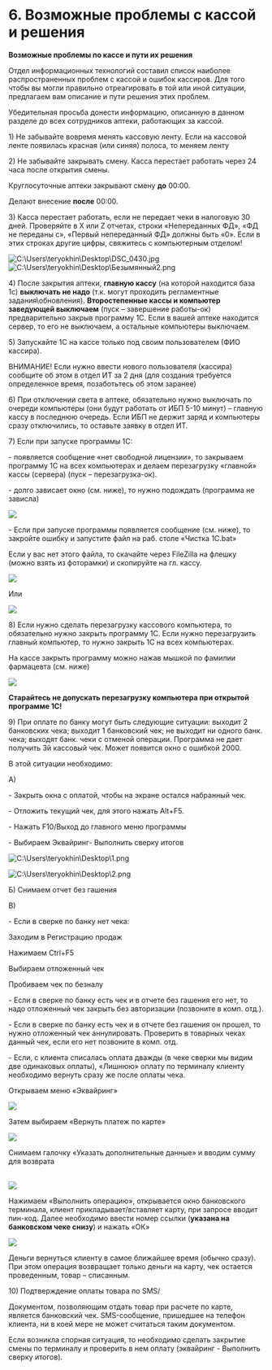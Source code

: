 # 6. Возможные проблемы с кассой и решения

**Возможные проблемы по кассе и пути их решения**

Отдел информационных технологий составил список наиболее распространенных проблем с кассой и ошибок кассиров. Для того чтобы вы могли правильно отреагировать в той или иной ситуации, предлагаем вам описание и пути решения этих проблем.

Убедительная просьба донести информацию, описанную в данном разделе до всех сотрудников аптеки, работающих за кассой.

1\) Не забывайте вовремя менять кассовую ленту. Если на кассовой ленте появилась красная (или синяя) полоса, то меняем ленту

2\) Не забывайте закрывать смену. Касса перестает работать через 24 часа после открытия смены.

Круглосуточные аптеки закрывают смену **до** 00:00.

Делают внесение **после** 00:00.

3\) Касса перестает работать, если не передает чеки в налоговую 30 дней. Проверяйте в X или Z отчетах, строки «Непереданных ФД», «ФД не переданы с», «Первый непереданный ФД» должны быть «0». Если в этих строках другие цифры, свяжитесь с компьютерным отделом!

![C:\Users\teryokhin\Desktop\DSC\_0430.jpg](<../.gitbook/assets/0 (1) (1) (1)>) ![C:\Users\teryokhin\Desktop\Безымянный2.png](<../.gitbook/assets/1 (2) (1)>)

4\) После закрытия аптеки, **главную кассу** (на которой находится база 1с) **выключать не надо** (т.к. могут проходить регламентные задания\обновления). **Второстепенные кассы и компьютер заведующей выключаем** (пуск – завершение работы-ок) предварительно закрыв программу 1С. Если в вашей аптеке находится сервер, то его не выключаем, а остальные компьютеры выключаем.

5\) Запускайте 1С на кассе только под своим пользователем (ФИО кассира).

ВНИМАНИЕ! Если нужно ввести нового пользователя (кассира) сообщите об этом в отдел ИТ за 2 дня (для создания требуется определенное время, позаботьтесь об этом заранее)

6\) При отключении света в аптеке, обязательно нужно выключать по очереди компьютеры (они будут работать от ИБП 5-10 минут) – главную кассу в последнюю очередь. Если ИБП не держит заряд и компьютеры сразу отключились, то оставьте заявку в отдел ИТ.

7\) Если при запуске программы 1С:

\- появляется сообщение «нет свободной лицензии», то закрываем программу 1С на всех компьютерах и делаем перезагрузку «главной» кассы (сервера) (пуск – перезагрузка-ок).

\- долго зависает окно (см. ниже), то нужно подождать (программа не зависла)

![](<../.gitbook/assets/2 (1)>)

\- Если при запуске программы появляется сообщение (см. ниже), то закройте ошибку и запустите файл на раб. столе «Чистка 1С.bat»

Если у вас нет этого файла, то скачайте через FileZilla на флешку (можно взять из фоторамки) и скопируйте на гл. кассу.

![](<../.gitbook/assets/3 (2)>)

Или

![](<../.gitbook/assets/4 (2) (1)>)

8\) Если нужно сделать перезагрузку кассового компьютера, то обязательно нужно закрыть программу 1С. Если нужно перезагрузить главный компьютер, то нужно закрыть 1С на всех компьютерах.

На кассе закрыть программу можно нажав мышкой по фамилии фармацевта (см. ниже)

![](<../.gitbook/assets/5 (2)>)

**Старайтесь не допускать перезагрузку компьютера при открытой программе 1С!**

9\) При оплате по банку могут быть следующие ситуации: выходит 2 банковских чека; выходит 1 банковский чек; не выходит ни одного банк. чека; выходят банк. чеки с отменой операции. Программа не дает получить 3й кассовый чек. Может появится окно с ошибкой 2000.

В этой ситуации необходимо:

А)

\- Закрыть окна с оплатой, чтобы на экране остался набранный чек.

\- Отложить текущий чек, для этого нажать Alt+F5.

\- Нажать F10/Выход до главного меню программы

\- Выбираем Эквайринг- Выполнить сверку итогов

![C:\Users\teryokhin\Desktop\1.png](<../.gitbook/assets/6 (1) (1) (1)>)

![C:\Users\teryokhin\Desktop\2.png](../.gitbook/assets/7)

Б) Снимаем отчет без гашения

В)

\- Если в сверке по банку нет чека:

Заходим в Регистрацию продаж

Нажимаем Ctrl+F5

Выбираем отложенный чек

Пробиваем чек по безналу

\- Если в сверке по банку есть чек и в отчете без гашения его нет, то надо отложенный чек закрыть без авторизации (позвоните в комп. отд.).

\- Если в сверке по банку есть чек и в отчете без гашения он прошел, то нужно отложенный чек аннулировать. Проверить в товарных чеках данный чек, если его нет позвоните в комп. отд.

\- Если, с клиента списалась оплата дважды (в чеке сверки мы видим две одинаковых оплаты), «Лишнюю» оплату по терминалу клиенту необходимо вернуть сразу же после оплаты чека.

Открываем меню «Эквайринг»

![](<../.gitbook/assets/8 (1) (1)>)

Затем выбираем «Вернуть платеж по карте»

![](../.gitbook/assets/9)

Снимаем галочку «Указать дополнительные данные» и вводим сумму для возврата

\
![](<../.gitbook/assets/10 (1) (1)>)

Нажимаем «Выполнить операцию», открывается окно банковского терминала, клиент прикладывает/вставляет карту, при запросе вводит пин-код. Далее необходимо ввести номер ссылки (**указана на банковском чеке снизу**) и нажать «ОК»

![](<../.gitbook/assets/11 (1) (1)>)

Деньги вернуться клиенту в самое ближайшее время (обычно сразу). При этом операция возвращает только деньги на карту, чек остается проведенным, товар – списанным.

10\) Подтверждение оплаты товара по SMS/

Документом, позволяющим отдать товар при расчете по карте, является банковский чек. SMS-сообщение, пришедшее на телефон клиента, ни в коей мере не может считаться таким документом.

Если возникла спорная ситуация, то необходимо сделать закрытие смены по терминалу и проверить в нем оплату (эквайринг - Выполнить сверку итогов).
